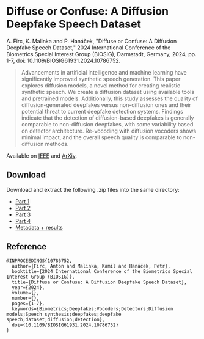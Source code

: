 # Diffuse or Confuse: A Diffusion Deepfake Speech Dataset

A. Firc, K. Malinka and P. Hanáček, "Diffuse or Confuse: A Diffusion Deepfake Speech Dataset," 2024 International Conference of the Biometrics Special Interest Group (BIOSIG), Darmstadt, Germany, 2024, pp. 1-7, doi: 10.1109/BIOSIG61931.2024.10786752.

> Advancements in artificial intelligence and machine learning have significantly improved synthetic speech generation. This paper explores diffusion models, a novel method for creating realistic synthetic speech. We create a diffusion dataset using available tools and pretrained models. Additionally, this study assesses the quality of diffusion-generated deepfakes versus non-diffusion ones and their potential threat to current deepfake detection systems. Findings indicate that the detection of diffusion-based deepfakes is generally comparable to non-diffusion deepfakes, with some variability based on detector architecture. Re-vocoding with diffusion vocoders shows minimal impact, and the overall speech quality is comparable to non-diffusion methods.

Available on [IEEE](https://ieeexplore.ieee.org/document/10786752) and [ArXiv](https://arxiv.org/abs/2410.06796). 

## Download

Download and extract the following .zip files into the same directory:
- [Part 1](https://nextcloud.fit.vutbr.cz/s/HYcHPMTNn753QLF)
- [Part 2](https://nextcloud.fit.vutbr.cz/s/cHAZzzkwCnSGBEX)
- [Part 3](https://nextcloud.fit.vutbr.cz/s/EqHWL5G7BnfgKKC)
- [Part 4](https://nextcloud.fit.vutbr.cz/s/DZdPWXySKbXEQSg)
- [Metadata + results](https://nextcloud.fit.vutbr.cz/s/zKYSwFAHeXGG7YF)

## Reference

```
@INPROCEEDINGS{10786752,
  author={Firc, Anton and Malinka, Kamil and Hanáček, Petr},
  booktitle={2024 International Conference of the Biometrics Special Interest Group (BIOSIG)}, 
  title={Diffuse or Confuse: A Diffusion Deepfake Speech Dataset}, 
  year={2024},
  volume={},
  number={},
  pages={1-7},
  keywords={Biometrics;Deepfakes;Vocoders;Detectors;Diffusion models;Speech synthesis;deepfakes;deepfake speech;dataset;diffusion;detection},
  doi={10.1109/BIOSIG61931.2024.10786752}
}
```

